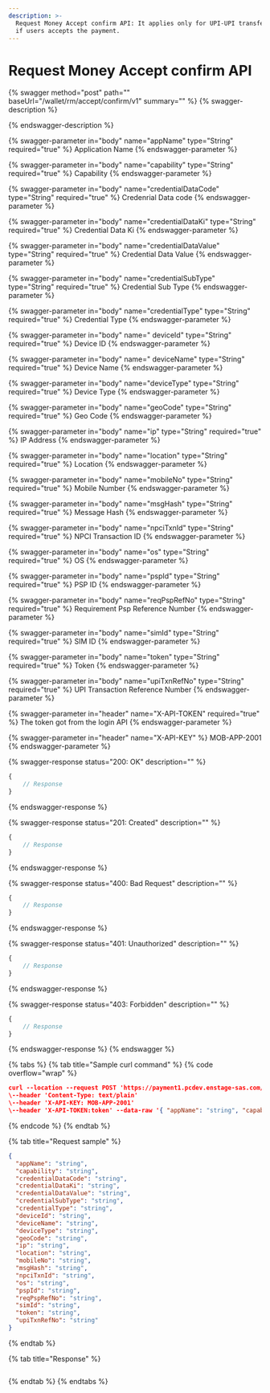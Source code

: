 ```yaml
---
description: >-
  Request Money Accept confirm API: It applies only for UPI-UPI transfer mode,
  if users accepts the payment.
---
```


# Request Money Accept confirm API



{% swagger method="post" path="" baseUrl="<domain>/wallet/rm/accept/confirm/v1" summary="" %}
{% swagger-description %}

{% endswagger-description %}

{% swagger-parameter in="body" name="appName" type="String" required="true" %}
​Application Name
{% endswagger-parameter %}

{% swagger-parameter in="body" name="capability" type="String" required="true" %}
​Capability
{% endswagger-parameter %}

{% swagger-parameter in="body" name="credentialDataCode" type="String" required="true" %}
​Credenrial Data code
{% endswagger-parameter %}

{% swagger-parameter in="body" name="credentialDataKi" type="String" required="true" %}
​Credential Data Ki
{% endswagger-parameter %}

{% swagger-parameter in="body" name="credentialDataValue" type="String" required="true" %}
Credential Data Value
{% endswagger-parameter %}

{% swagger-parameter in="body" name="credentialSubType" type="String" required="true" %}
Credential Sub Type
{% endswagger-parameter %}

{% swagger-parameter in="body" name="credentialType" type="String" required="true" %}
Credential Type 
{% endswagger-parameter %}

{% swagger-parameter in="body" name="  deviceId" type="String" required="true" %}
Device ID
{% endswagger-parameter %}

{% swagger-parameter in="body" name=" deviceName" type="String" required="true" %}
​Device Name
{% endswagger-parameter %}

{% swagger-parameter in="body" name="deviceType" type="String" required="true" %}
Device Type
{% endswagger-parameter %}

{% swagger-parameter in="body" name="geoCode" type="String" required="true" %}
Geo Code
{% endswagger-parameter %}

{% swagger-parameter in="body" name="ip" type="String" required="true" %}
IP Address
{% endswagger-parameter %}

{% swagger-parameter in="body" name="location" type="String" required="true" %}
​Location
{% endswagger-parameter %}

{% swagger-parameter in="body" name="mobileNo" type="String" required="true" %}
Mobile Number
{% endswagger-parameter %}

{% swagger-parameter in="body" name="msgHash" type="String" required="true" %}
Message Hash
{% endswagger-parameter %}

{% swagger-parameter in="body" name="npciTxnId" type="String" required="true" %}
NPCI Transaction ID
{% endswagger-parameter %}

{% swagger-parameter in="body" name="os" type="String" required="true" %}
​OS
{% endswagger-parameter %}

{% swagger-parameter in="body" name="pspId" type="String" required="true" %}
​PSP ID
{% endswagger-parameter %}

{% swagger-parameter in="body" name="reqPspRefNo" type="String" required="true" %}
​Requirement Psp Reference Number 
{% endswagger-parameter %}

{% swagger-parameter in="body" name="simId" type="String" required="true" %}
SIM ID
{% endswagger-parameter %}

{% swagger-parameter in="body" name="token" type="String" required="true" %}
​Token
{% endswagger-parameter %}

{% swagger-parameter in="body" name="upiTxnRefNo" type="String" required="true" %}
UPI Transaction Reference Number
{% endswagger-parameter %}

{% swagger-parameter in="header" name="X-API-TOKEN" required="true" %}
The token got from the login API
{% endswagger-parameter %}

{% swagger-parameter in="header" name="X-API-KEY" %}
MOB-APP-2001
{% endswagger-parameter %}

{% swagger-response status="200: OK" description="" %}
```javascript
{
    // Response
}
```
{% endswagger-response %}

{% swagger-response status="201: Created" description="" %}
```javascript
{
    // Response
}
```
{% endswagger-response %}

{% swagger-response status="400: Bad Request" description="" %}
```javascript
{
    // Response
}
```
{% endswagger-response %}

{% swagger-response status="401: Unauthorized" description="" %}
```javascript
{
    // Response
}
```
{% endswagger-response %}

{% swagger-response status="403: Forbidden" description="" %}
```javascript
{
    // Response
}
```
{% endswagger-response %}
{% endswagger %}

{% tabs %}
{% tab title="Sample curl command" %}
{% code overflow="wrap" %}
```json
curl --location --request POST 'https://payment1.pcdev.enstage-sas.com/wallet/rm/accept/confirm/v1'
\--header 'Content-Type: text/plain'
\--header 'X-API-KEY: MOB-APP-2001'
\--header 'X-API-TOKEN:token' --data-raw '{ "appName": "string", "capability": "string", "credentialDataCode": "string", "credentialDataKi": "string", "credentialDataValue": "string", "credentialSubType": "string", "credentialType": "string", "deviceId": "string", "deviceName": "string", "deviceType": "string", "geoCode": "string", "ip": "string", "location": "string", "mobileNo": "string", "msgHash": "string", "npciTxnId": "string", "os": "string", "pspId": "string", "reqPspRefNo": "string", "simId": "string", "token": "string", "upiTxnRefNo": "string" }'
```
{% endcode %}
{% endtab %}

{% tab title="Request sample" %}


```json
{
  "appName": "string",
  "capability": "string",
  "credentialDataCode": "string",
  "credentialDataKi": "string",
  "credentialDataValue": "string",
  "credentialSubType": "string",
  "credentialType": "string",
  "deviceId": "string",
  "deviceName": "string",
  "deviceType": "string",
  "geoCode": "string",
  "ip": "string",
  "location": "string",
  "mobileNo": "string",
  "msgHash": "string",
  "npciTxnId": "string",
  "os": "string",
  "pspId": "string",
  "reqPspRefNo": "string",
  "simId": "string",
  "token": "string",
  "upiTxnRefNo": "string"
}
```
{% endtab %}

{% tab title="Response" %}
```jsdoc
```
{% endtab %}
{% endtabs %}
